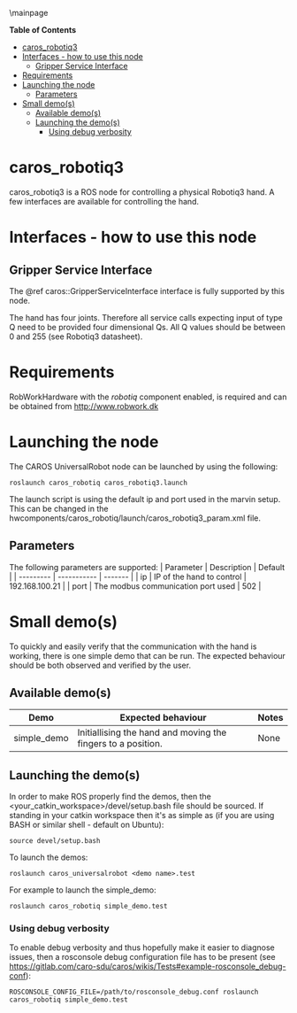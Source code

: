 \mainpage
<!-- markdown-toc start - Don't edit this section. Run M-x markdown-toc/generate-toc again -->
**Table of Contents**

- [caros_robotiq3](#carosrobotiq3)
- [Interfaces - how to use this node](#interfaces---how-to-use-this-node)
    - [Gripper Service Interface](#gripper-service-interface)
- [Requirements](#requirements)
- [Launching the node](#launching-the-node)
    - [Parameters](#parameters)
- [Small demo(s)](#small-demos)
    - [Available demo(s)](#available-demos)
    - [Launching the demo(s)](#launching-the-demos)
        - [Using debug verbosity](#using-debug-verbosity)

<!-- markdown-toc end -->

# caros_robotiq3 #
caros_robotiq3 is a ROS node for controlling a physical Robotiq3 hand. A few interfaces are available for controlling the hand.

# Interfaces - how to use this node #

## Gripper Service Interface ##
The @ref caros::GripperServiceInterface interface is fully supported by this node.

The hand has four joints. Therefore all service calls expecting input of type Q need to be provided four dimensional Qs. All Q values should be between 0 and 255 (see Robotiq3 datasheet).

# Requirements #
RobWorkHardware with the *robotiq* component enabled, is required and can be obtained from http://www.robwork.dk

# Launching the node #
The CAROS UniversalRobot node can be launched by using the following:

    roslaunch caros_robotiq caros_robotiq3.launch

The launch script is using the default ip and port used in the marvin setup. This can be changed in the hwcomponents/caros_robotiq/launch/caros_robotiq3_param.xml file.

## Parameters ##
The following parameters are supported:
| Parameter | Description | Default |
| --------- | ----------- | ------- |
| ip | IP of the hand to control | 192.168.100.21 |
| port | The modbus communication port used | 502 |

# Small demo(s) #
To quickly and easily verify that the communication with the hand is working, there is one simple demo that can be run. The expected behaviour should be both observed and verified by the user.

## Available demo(s) ##
| Demo | Expected behaviour | Notes |
| ---- | ------------------ | ----- |
| simple_demo | Initiallising the hand and moving the fingers to a position. | None |

## Launching the demo(s) ##
In order to make ROS properly find the demos, then the <your_catkin_workspace>/devel/setup.bash file should be sourced. If standing in your catkin workspace then it's as simple as (if you are using BASH or similar shell - default on Ubuntu):

    source devel/setup.bash

To launch the demos:

    roslaunch caros_universalrobot <demo name>.test

For example to launch the simple_demo:

    roslaunch caros_robotiq simple_demo.test

### Using debug verbosity ###
To enable debug verbosity and thus hopefully make it easier to diagnose issues, then a rosconsole debug configuration file has to be present (see https://gitlab.com/caro-sdu/caros/wikis/Tests#example-rosconsole_debug-conf):

    ROSCONSOLE_CONFIG_FILE=/path/to/rosconsole_debug.conf roslaunch caros_robotiq simple_demo.test

